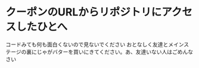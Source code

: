 # クーポンのURLからリポジトリにアクセスしたひとへ
コードみても何も面白くないので見ないでください
おとなしく友達とメインステージの裏にじゃがバターを買いにきてください。あ、友達いない人はごめんなさい
